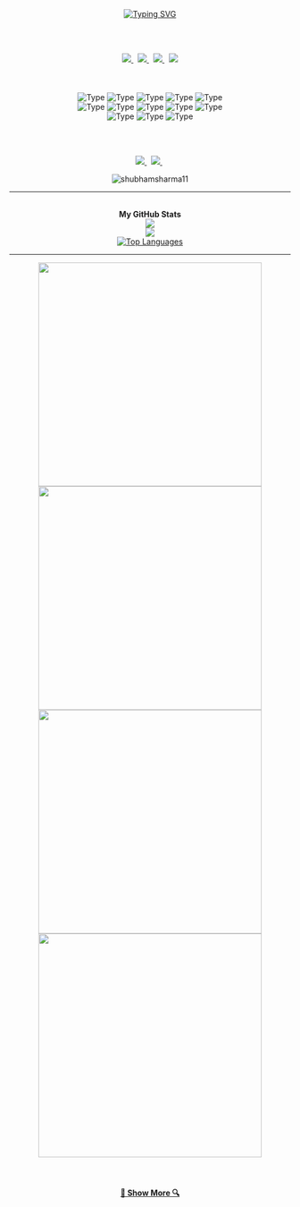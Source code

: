 <div align=center>
<a href="https://git.io/typing-svg"><img src="http://readme-typing-svg.herokuapp.com?font=Fira+Code&duration=3000&pause=300&color=FFFFFF&center=true&vCenter=true&multiline=true&repeat=false&random=false&width=800&height=100&lines=Hey%F0%9F%91%8B+My+name+is+Shubham+Sharma;I'm+a+.Net+Full+Stack+DevOps+Engineer;Working+as+Senior+DevOps+Engineer+at+Cognizant+Technologies" alt="Typing SVG" /></a>
</div>

<br> <br>

<div align="center">
  <a href="https://www.linkedin.com/in/shubhamsharma17/">
    <img src="https://img.shields.io/badge/LinkedIn%20-%0A66C2.svg?&style=for-the-badge&logo=LinkedIn&logoColor=000000&color=FFFFFF" target="_blank"/>
  </a>
  &nbsp;
  <a href="https://shubhamsharma11.github.io/">
    <img src="https://img.shields.io/badge/Portfolio%20-%FFFFFF.svg?&style=for-the-badge&logo=Vercel&logoColor=000000&color=FFFFFF" target="_blank"/>
  </a>
   &nbsp;
  <a href="">
    <img src="https://img.shields.io/badge/Youtube-%FFFFFF.svg?&style=for-the-badge&logo=Youtube&logoColor=000000&color=FFFFFF" target="_blank"/>
  </a>
   &nbsp;
  <a href="">
    <img src="https://img.shields.io/badge/Instagram%20-%FFFFFF.svg?&style=for-the-badge&logo=instagram&logoColor=000000&color=FFFFFF" target="_blank"/>
  </a>
</div>
<br><br>
<br />
<div align="center">
  <img alt="Type" src="https://img.shields.io/badge/.Net Core-000000?style=for-the-badge&color=FFFFFF" />
  <img alt="Type" src="https://img.shields.io/badge/.Net Framework-000000?style=for-the-badge&color=FFFFFF" />
  <img alt="Type" src="https://img.shields.io/badge/Mysql-000000?style=for-the-badge&color=FFFFFF" />
  <img alt="Type" src="https://img.shields.io/badge/react-000000?style=for-the-badge&color=FFFFFF" />
  <img alt="Type" src="https://img.shields.io/badge/Vue-000000?style=for-the-badge&color=FFFFFF" />
  <br/>
  <img alt="Type" src="https://img.shields.io/badge/Azure Devops-000000?style=for-the-badge&color=FFFFFF" />
  <img alt="Type" src="https://img.shields.io/badge/Kubernetes-000000?style=for-the-badge&color=FFFFFF" />
  <img alt="Type" src="https://img.shields.io/badge/Docker-000000?style=for-the-badge&color=FFFFFF" />
  <img alt="Type" src="https://img.shields.io/badge/Ansible-000000?style=for-the-badge&color=FFFFFF" />
  <img alt="Type" src="https://img.shields.io/badge/Terraform-000000?style=for-the-badge&color=FFFFFF" />
  <br/>  
  <img alt="Type" src="https://img.shields.io/badge/HTML5-000000?style=for-the-badge&color=FFFFFF" />
  <img alt="Type" src="https://img.shields.io/badge/CSS-000000?style=for-the-badge&color=FFFFFF" />
  <img alt="Type" src="https://img.shields.io/badge/Javascript-000000?style=for-the-badge&color=FFFFFF" />
</div>

<br><br>

<div align="center">
<a  href="https://www.github.com/shubhamsharma11" target="_blank" rel="noreferrer"><img
src="https://img.shields.io/github/followers/shubhamsharma11?logo=github&logoColor=000000&style=for-the-badge&color=000000&labelColor=FFFFFF" />
</a>
 &nbsp;
<a  href="" target="_blank" rel="noreferrer"><img
src="https://img.shields.io/youtube/channel/subscribers/UCFdrSW0_sTp7950tIp6zafQ?logo=youtube&logoColor=000000&style=for-the-badge&color=000000&labelColor=FFFFFF" />
</a>
 &nbsp;
<p > <img src="https://komarev.com/ghpvc/?username=shubhamsharma11&label=Profile%20views&color=000000&labelColor=FFFFFF&style=for-the-badge" alt="shubhamsharma11" /> </p>

</div>
<hr>
<br>

<div align=center>
   <b align="center" >My GitHub Stats</b>
  <br>
  <a href="https://github.com/shubhamsharma11/">
    <img src="https://github-readme-stats.vercel.app/api?username=shubhamsharma11&show_icons=true&icon_color=FFFFFF&theme=dark&bg_color=FFFFFF00&hide_title=true&hide_border=true&hide=prs&include_all_commits=true" />
  </a>

<br>
<a href="http://www.github.com/shubhamsharma11"><img src="https://github-readme-streak-stats.herokuapp.com/?user=shubhamsharma11&stroke=ffffff&background=FFFFFF00&theme=dark&ring=22c55e&fire=22c55e&currStreakNum=ffffff&currStreakLabel=22c55e&sideNums=ffffff&sideLabels=ffffff&dates=ffffff&hide_border=true" /></a>

<br>
<a href="https://github.com/shubhamsharma11" align="left"><img src="https://github-readme-stats.vercel.app/api/top-langs/?username=shubhamsharma11&langs_count=6&title_color=22c55e&text_color=ffffff&icon_color=0891b2&bg_color=FFFFFF00&theme=dark&hide_border=true&locale=en&custom_title=Top%20%Languages" alt="Top Languages" /></a>
</div>

<hr>

<div align="center">
  <a href="https://quine.sh?utm_source=widgets&utm_campaign=shubhamsharma11">
    <img src="https://stats.quine.sh/shubhamsharma11/github?theme=dark" width="400px"/> 
  </a>
  <a href="https://quine.sh?utm_source=widgets&utm_campaign=shubhamsharma11">
    <img src="https://stats.quine.sh/shubhamsharma11/dependencies?theme=dark" width="400px"/>
  </a>
  <a href="https://quine.sh?utm_source=widgets&utm_campaign=shubhamsharma11">
    <img src="https://stats.quine.sh/shubhamsharma11/languages-over-time?theme=dark" width="400px"/>
  </a>
  <a href="https://quine.sh?utm_source=widgets&utm_campaign=shubhamsharma11">
    <img src="https://stats.quine.sh/shubhamsharma11/topics-over-time?theme=dark" width="400px"/>
  </a>
</div>

<br/>

<br>

<h4 align="center">
  <a href="https://github.com/shubhamsharma11?tab=repositories" title="Show Repositories">🔎 Show More 🔍</a>
</h4><br /><br /><br />
<!--
- 🔭 I’m currently working on ...
- 🌱 I’m currently learning ...
- 👯 I’m looking to collaborate on ...
- 🤔 I’m looking for help with ...
- 💬 Ask me about ...
- 📫 How to reach me: ...
- 😄 Pronouns: ...
- ⚡ Fun fact: ...
-->
